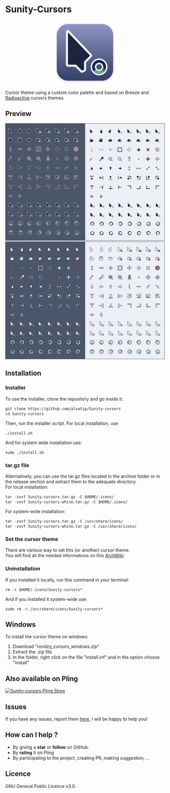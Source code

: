 # Sunity-Cursors
<p align="center">
	<img src="./art/logo.png" alt="Nordzy-cursors logo">
</p>

Cursor theme using a custom color palette and based on Breeze and [Radioactive](https://github.com/alvatip/Radioactive) cursors themes.

## Preview

![Nordzy dark icons](./art/preview.png)
![Nordzy white icons](./art/preview-white.png)


## Installation

### Installer
To use the installer, clone the repository and go inside it.
```
git clone https://github.com/alvatip/Sunity-cursors
cd Sunity-cursors
```
Then, run the installer script. For local installation, use
``` 
./install.sh
```
And for system wide installation use:
``` 
sudo ./install.sh
```
### tar.gz file
Alternatively, you can use the tar.gz files located in the archive folder or in the release section and extract them to the adequate directory.</br>
For local installation:
```
tar -zxvf Sunity-cursors.tar.gz -C $HOME/.icons/
tar -zxvf Sunity-cursors-white.tar.gz -C $HOME/.icons/
```
For system-wide installation: 
```
tar -zxvf Sunity-cursors.tar.gz -C /usr/share/icons/
tar -zxvf Sunity-cursors-white.tar.gz -C /usr/share/icons/
```

### Set the cursor theme
There are various way to set this (or another) cursor theme.</br>
You will find all the needed informations on this [ArchWiki](https://wiki.archlinux.org/title/Cursor_themes#GNOME)

### Uninstallation
If you installed it locally, run this command in your terminal: 
```
rm -r $HOME/.icons/Sunity-cursors*
```
And if you installed it system-wide use:
```
sudo rm -r /usr/share/icons/Sunity-cursors*
```
## Windows

To install the cursor theme on windows: 
1. Download "nordzy_cursors_windows.zip"
2. Extract the .zip file
3. In the folder, right click on the file "install.inf" and in the option choose "install"

## Also available on Pling
<p align="left">
  <a href="https://www.pling.com/p/1703043">
    <img title="Sunity-cursors Pling Store" width="25%" src="https://imgur.com/VxSgrWw.png">
  </a>
</p>

##  Issues

If you have any issues, report them [here](https://github.com/alvatip/Sunity-cursors/issues), I will be happy to help you!

##  How can I help ?

* By giving a **star** or **follow** on GitHub.
* By **rating** it on Pling
* By participating to the project, creating PR, making suggestion, ...

## Licence

GNU General Public Licence v3.0.




